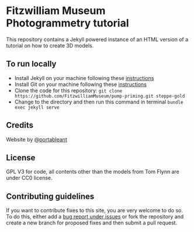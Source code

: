 # Fitzwilliam Museum Photogrammetry tutorial

This repository contains a Jekyll powered instance of an HTML version of a tutorial on how to create 3D models.

## To run locally

* Install Jekyll on your machine following these [instructions](https://jekyllrb.com/docs/installation/)
* Install Git on your machine following these [instructions](https://git-scm.com/book/en/v2/Getting-Started-Installing-Git)
* Clone the code for this repository:
   `git clone https://github.com/FitzwilliamMuseum/pump-priming.git steppe-gold`
* Change to the directory and then run this command in terminal `bundle exec jekyll serve`


## Credits

Website by [@portableant](https://github.com/portableant)

## License

GPL V3 for code, all contents other than the models from Tom Flynn are under CC0 license.


## Contributing guidelines

If you want to contribute fixes to this site, you are very welcome to do so. To do this, either add a [bug report under issues](https://github.com/FitzwilliamMuseum/pump-priming/issues) or fork the repository and create a new branch for proposed fixes and then submit a pull request.
